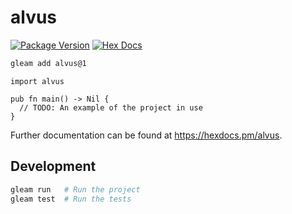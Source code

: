 # alvus

[![Package Version](https://img.shields.io/hexpm/v/alvus)](https://hex.pm/packages/alvus)
[![Hex Docs](https://img.shields.io/badge/hex-docs-ffaff3)](https://hexdocs.pm/alvus/)

```sh
gleam add alvus@1
```
```gleam
import alvus

pub fn main() -> Nil {
  // TODO: An example of the project in use
}
```

Further documentation can be found at <https://hexdocs.pm/alvus>.

## Development

```sh
gleam run   # Run the project
gleam test  # Run the tests
```
